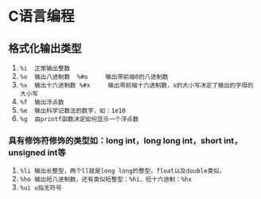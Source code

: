 # C语言编程

## 格式化输出类型

1. `%i 	正常输出整数`
2. `%o 	输出八进制数	%#o 	输出带前缀0的八进制数`
3. `%x	输出十六进制数	%#x		输出带前缀十六进制数，x的大小写决定了输出的字母的大小写`
4. `%f 	输出浮点数`
5. `%e 	输出科学记数法的数字，如：1e10`
6. `%g 	由printf函数决定如何显示一个浮点数`

### 具有修饰符修饰的类型如：long int，long long int，short int，unsigned int等

1. `%li	输出长整型，两个ll就是long long的整型，float以及double类似。`
2. `%ho	输出短八进制数，还有类似短整型：%hi、短十六进制：%hx`
3. `%ui	u指无符号`
